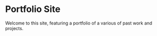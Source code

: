 # Portfolio Site

Welcome to this site, featuring a portfolio of a various of past work and projects.

<!--## Getting started-->
<!--- `npm install gulp-cli -g`-->
<!--- `npm install`-->
<!--- `gem install jekyll sass bundler jekyll-minifier jekyll-sitemap`-->
<!--- `gulp serve` to start a dev server-->
<!--- `gulp build` for prod-->
<!---->
<!--## What I used-->
<!--- [Sublime Text 3](https://www.sublimetext.com/3) my ride-or-die-->
<!--- [Github Pages](https://pages.github.com/) for easy push-to-deploy hosting-->
<!--- [Jekyll](https://jekyllrb.com/) for a static site generator-->
<!--- [Sass](http://sass-lang.com/) for less time-consuming and more modular CSS-->
<!--- [Bourbon](http://bourbon.io/) for sass mixins-->
<!--- [Gulp](http://gulpjs.com/) for an automated and enhanced workflow-->
<!--- [Flaticon](http://www.flaticon.com/) for images-->
<!--- [Unsplash](https://unsplash.com/) for stock photos-->
<!--- [Skrollr.js](https://github.com/Prinzhorn/skrollr) for parallax effects-->
<!--- [Formspree](https://formspree.io/) for a simple, sans-PHP contact form-->
<!---->
<!--Let me know what you think!-->
